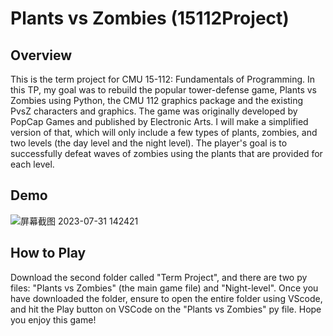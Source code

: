 # Plants vs Zombies (15112Project)

## Overview
This is the term project for CMU 15-112: Fundamentals of Programming. In this TP, my goal was to rebuild the popular tower-defense game, Plants vs Zombies using Python, the CMU 112 graphics package and the existing PvsZ characters and graphics. The game was originally developed by PopCap Games and published by Electronic Arts. I will make a simplified version of that, which will only include a few types of plants, zombies, and two levels (the day level and the night level). The player's goal is to successfully defeat waves of zombies using the plants that are provided for each level.

## Demo
![屏幕截图 2023-07-31 142421]([https://github.com/SapheSab3r/15112_Term_Project/assets/89825717/258586ec-a740-42c6-b0b2-0306b07c0d6e](https://www.youtube.com/watch?v=zKG80yJoeN8))

## How to Play

Download the second folder called "Term Project", and there are two py files: "Plants vs Zombies" (the main game file) and "Night-level". Once you have downloaded the folder, ensure to open the entire folder using VScode, and hit the Play button on VSCode on the "Plants vs Zombies" py file. Hope you enjoy this game!
